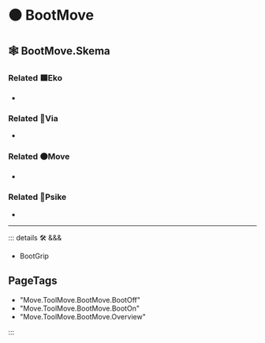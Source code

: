 # 🟠 <move>BootMove</move>

## 🕸 BootMove.Skema

### Related 🟩<eko>Eko</eko>

-

### Related 🔻<via>Via</via>

-

### Related 🟠<move>Move</move>

-

### Related 💜<psike>Psike</psike>

-

---

<!-- =================================================== -->
<!-- =================================================== -->
<!-- =================================================== -->
<!-- =================================================== -->
<!-- =================================================== -->
::: details 🛠 <dev>&&&</dev>

- BootGrip

<h2>PageTags</h2>

- "Move.ToolMove.BootMove.BootOff"
- "Move.ToolMove.BootMove.BootOn"
- "Move.ToolMove.BootMove.Overview"

:::
